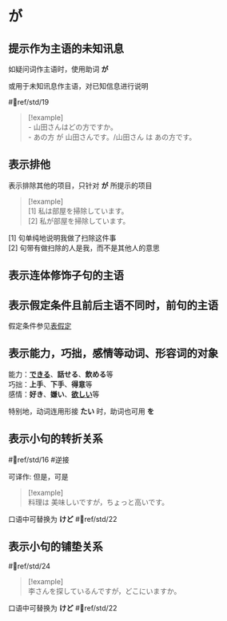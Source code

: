 # が  

## 提示作为主语的未知讯息  

如疑问词作主语时，使用助词 **が**  

或用于未知讯息作主语，对已知信息进行说明  

 #📖ref/std/19  

> [!example]  
> \- 山田さんはどの方ですか。  
> \- あの方 が 山田さんです。/山田さん は あの方です。  

## 表示排他  

表示排除其他的项目，只针对 **が** 所提示的项目  

> [!example]  
> [1] 私は部屋を掃除しています。  
> [2] 私が部屋を掃除しています。  

[1] 句单纯地说明我做了扫除这件事  
[2] 句带有做扫除的人是我，而不是其他人的意思  

## 表示连体修饰子句的主语  

## 表示假定条件且前后主语不同时，前句的主语  

假定条件参见[表假定](../9.sentence_pattern/by_meaning/表假定.md)  

## 表示能力，巧拙，感情等动词、形容词的对象  

能力：[**できる**](../9.sentence_pattern/できる.md)、**話せる**、**飲める**等  
巧拙：**上手**、**下手**、**得意**等  
感情：**好き**、**嫌い**、[**欲しい**](../9.sentence_pattern/by_meaning/表愿望.md#欲しい)等  

特别地，动词连用形接 **たい** 时，助词也可用 **を**  

## 表示小句的转折关系  

 #📖ref/std/16 #逆接  

可译作: 但是，可是  

> [!example]  
> 料理は 美味しいですが，ちょっと高いです。  

口语中可替换为 **けど** #📖ref/std/22  

## 表示小句的铺垫关系  

 #📖ref/std/24  

> [!example]  
> 李さんを探しているんですが，どこにいますか。  

口语中可替换为 **けど** #📖ref/std/22  
